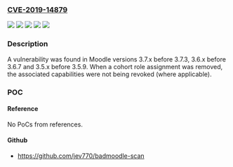 ### [CVE-2019-14879](https://cve.mitre.org/cgi-bin/cvename.cgi?name=CVE-2019-14879)
![](https://img.shields.io/static/v1?label=Product&message=moodle&color=blue)
![](https://img.shields.io/static/v1?label=Version&message=3.5.x%20before%203.5.9%20&color=brightgreen)
![](https://img.shields.io/static/v1?label=Version&message=3.6.x%20before%203.6.7%20&color=brightgreen)
![](https://img.shields.io/static/v1?label=Version&message=3.7.x%20before%203.7.3%20&color=brightgreen)
![](https://img.shields.io/static/v1?label=Vulnerability&message=CWE-264&color=brightgreen)

### Description

A vulnerability was found in Moodle versions 3.7.x before 3.7.3, 3.6.x before 3.6.7 and 3.5.x before 3.5.9. When a cohort role assignment was removed, the associated capabilities were not being revoked (where applicable).

### POC

#### Reference
No PoCs from references.

#### Github
- https://github.com/jev770/badmoodle-scan

